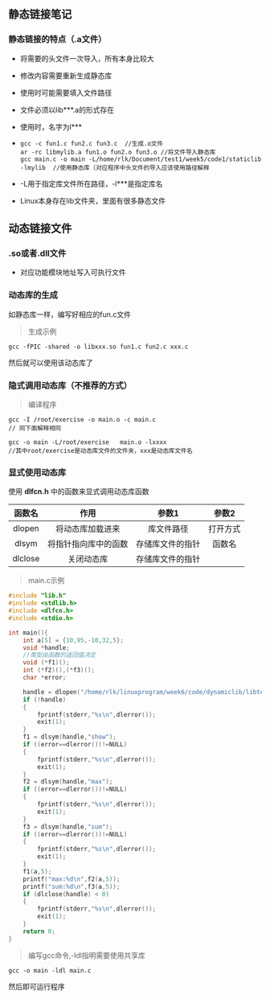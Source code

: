 ## 静态链接笔记

### 静态链接的特点（.a文件）

- 将需要的头文件一次导入，所有本身比较大

- 修改内容需要重新生成静态库

- 使用时可能需要填入文件路径

- 文件必须以lib***.a的形式存在

- 使用时，名字为l***

- ```shell
  gcc -c fun1.c fun2.c fun3.c  //生成.o文件
  ar -rc libmylib.a fun1.o fun2.o fun3.o //将文件导入静态库 
  gcc main.c -o main -L/home/rlk/Document/test1/week5/code1/staticlib -lmylib  //使用静态库（对应程序中头文件的导入应该使用路径解释
  ```

- -L用于指定库文件所在路径，-l***是指定库名

- Linux本身存在lib文件夹，里面有很多静态文件



## 动态链接文件

### .so或者.dll文件

- 对应功能模块地址写入可执行文件

### 动态库的生成

如静态库一样，编写好相应的fun.c文件

> 生成示例

``` shell
gcc -fPIC -shared -o libxxx.so fun1.c fun2.c xxx.c
```

然后就可以使用该动态库了

### 隐式调用动态库（不推荐的方式）

> 编译程序

```shell
gcc -I /root/exercise -o main.o -c main.c
// 同下面解释相同
```



```shell
gcc -o main -L/root/exercise   main.o -lxxxx
//其中root/exercise是动态库文件的文件夹，xxx是动态库文件名
```



### 显式使用动态库

使用 **dlfcn.h** 中的函数来显式调用动态库函数

| 函数名  |         作用         |      参数1       |  参数2   |
| :-----: | :------------------: | :--------------: | :------: |
| dlopen  |   将动态库加载进来   |    库文件路径    | 打开方式 |
|  dlsym  | 将指针指向库中的函数 | 存储库文件的指针 |  函数名  |
| dlclose |      关闭动态库      | 存储库文件的指针 |          |

> main.c示例

```c
#include "lib.h"
#include <stdlib.h>
#include <dlfcn.h>
#include <stdio.h>

int main(){
    int a[5] = {10,95,-10,32,5};
    void *handle;
    //类型由函数的返回值决定
    void (*f1)();
    int (*f2)(),(*f3)();
    char *error;

    handle = dlopen("/home/rlk/linuxprogram/week6/code/dynamiclib/libtest.so",RTLD_LAZY);
    if (!handle)
    {
        fprintf(stderr,"%s\n",dlerror());
        exit(1);
    }
    f1 = dlsym(handle,"show");
    if ((error==dlerror())!=NULL)
    {
        fprintf(stderr,"%s\n",dlerror());
        exit(1);
    }
    f2 = dlsym(handle,"max");
    if ((error==dlerror())!=NULL)
    {
        fprintf(stderr,"%s\n",dlerror());
        exit(1);
    }
    f3 = dlsym(handle,"sum");
    if ((error==dlerror())!=NULL)
    {
        fprintf(stderr,"%s\n",dlerror());
        exit(1);
    }
    f1(a,5);
    printf("max:%d\n",f2(a,5));
    printf("sum:%d\n",f3(a,5));
    if (dlclose(handle) < 0)
    {
        fprintf(stderr,"%s\n",dlerror());
        exit(1);
    }
    return 0;
}

```

> 编写gcc命令,-ldl指明需要使用共享库

```shell
gcc -o main -ldl main.c
```

然后即可运行程序